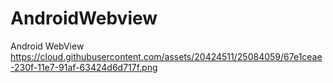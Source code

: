 # AndroidWebview
Android WebView
https://cloud.githubusercontent.com/assets/20424511/25084059/67e1ceae-230f-11e7-91af-63424d6d717f.png
